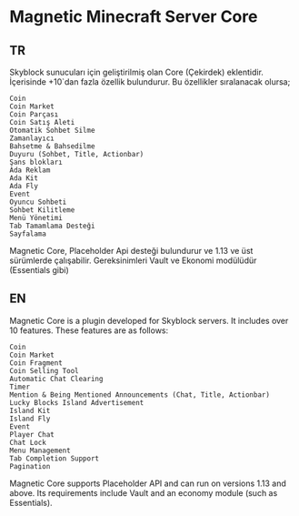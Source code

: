# Magnetic Minecraft Server Core
## TR
Skyblock sunucuları için geliştirilmiş olan Core (Çekirdek) eklentidir. İçerisinde +10`dan fazla özellik bulundurur. 
Bu özellikler sıralanacak olursa;

```
Coin
Coin Market
Coin Parçası
Coin Satış Aleti
Otomatik Sohbet Silme
Zamanlayıcı
Bahsetme & Bahsedilme
Duyuru (Sohbet, Title, Actionbar)
Şans blokları
Ada Reklam
Ada Kit
Ada Fly
Event
Oyuncu Sohbeti
Sohbet Kilitleme
Menü Yönetimi
Tab Tamamlama Desteği
Sayfalama
``` 

Magnetic Core, Placeholder Api desteği bulundurur ve 1.13 ve üst sürümlerde çalışabilir. 
Gereksinimleri Vault ve Ekonomi modülüdür (Essentials gibi)

## EN
Magnetic Core is a plugin developed for Skyblock servers. It includes over 10 features. These features are as follows:

```
Coin
Coin Market
Coin Fragment
Coin Selling Tool
Automatic Chat Clearing
Timer
Mention & Being Mentioned Announcements (Chat, Title, Actionbar)
Lucky Blocks Island Advertisement
Island Kit
Island Fly
Event
Player Chat
Chat Lock
Menu Management
Tab Completion Support
Pagination
```


Magnetic Core supports Placeholder API and can run on versions 1.13 and above. Its requirements include Vault and an economy module (such as Essentials).

